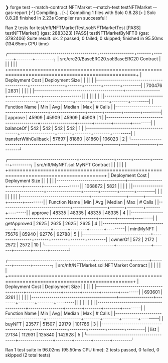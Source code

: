 ❯ forge test --match-contract NFTMarket --match-test testNFTMarket --gas-report
[⠊] Compiling...
[⠢] Compiling 1 files with Solc 0.8.28
[⠆] Solc 0.8.28 finished in 2.23s
Compiler run successful!

Ran 2 tests for test/nft/NFTMarketTest.sol:NFTMarketTest
[PASS] testNFTMarket() (gas: 2883323)
[PASS] testNFTMarketByNFT() (gas: 3792406)
Suite result: ok. 2 passed; 0 failed; 0 skipped; finished in 95.50ms (134.65ms CPU time)

╭--------------------------------------------+-----------------+-------+--------+--------+---------╮
| src/erc20/BaseERC20.sol:BaseERC20 Contract |                 |       |        |        |         |
+==================================================================================================+
| Deployment Cost                            | Deployment Size |       |        |        |         |
|--------------------------------------------+-----------------+-------+--------+--------+---------|
| 700476                                     | 2831            |       |        |        |         |
|--------------------------------------------+-----------------+-------+--------+--------+---------|
|                                            |                 |       |        |        |         |
|--------------------------------------------+-----------------+-------+--------+--------+---------|
| Function Name                              | Min             | Avg   | Median | Max    | # Calls |
|--------------------------------------------+-----------------+-------+--------+--------+---------|
| approve                                    | 45909           | 45909 | 45909  | 45909  | 1       |
|--------------------------------------------+-----------------+-------+--------+--------+---------|
| balanceOf                                  | 542             | 542   | 542    | 542    | 1       |
|--------------------------------------------+-----------------+-------+--------+--------+---------|
| transferWithCallback                       | 57697           | 81860 | 81860  | 106023 | 2       |
╰--------------------------------------------+-----------------+-------+--------+--------+---------╯

╭----------------------------------+-----------------+-------+--------+-------+---------╮
| src/nft/MyNFT.sol:MyNFT Contract |                 |       |        |       |         |
+=======================================================================================+
| Deployment Cost                  | Deployment Size |       |        |       |         |
|----------------------------------+-----------------+-------+--------+-------+---------|
| 1068872                          | 5821            |       |        |       |         |
|----------------------------------+-----------------+-------+--------+-------+---------|
|                                  |                 |       |        |       |         |
|----------------------------------+-----------------+-------+--------+-------+---------|
| Function Name                    | Min             | Avg   | Median | Max   | # Calls |
|----------------------------------+-----------------+-------+--------+-------+---------|
| approve                          | 48335           | 48335 | 48335  | 48335 | 4       |
|----------------------------------+-----------------+-------+--------+-------+---------|
| getApproved                      | 2625            | 2625  | 2625   | 2625  | 4       |
|----------------------------------+-----------------+-------+--------+-------+---------|
| mintMyNFT                        | 75676           | 85940 | 92776  | 92788 | 5       |
|----------------------------------+-----------------+-------+--------+-------+---------|
| ownerOf                          | 572             | 2172  | 2572   | 2572  | 10      |
╰----------------------------------+-----------------+-------+--------+-------+---------╯

╭------------------------------------------+-----------------+--------+--------+--------+---------╮
| src/nft/NFTMarket.sol:NFTMarket Contract |                 |        |        |        |         |
+=================================================================================================+
| Deployment Cost                          | Deployment Size |        |        |        |         |
|------------------------------------------+-----------------+--------+--------+--------+---------|
| 693601                                   | 3261            |        |        |        |         |
|------------------------------------------+-----------------+--------+--------+--------+---------|
|                                          |                 |        |        |        |         |
|------------------------------------------+-----------------+--------+--------+--------+---------|
| Function Name                            | Min             | Avg    | Median | Max    | # Calls |
|------------------------------------------+-----------------+--------+--------+--------+---------|
| buyNFT                                   | 23577           | 51507  | 29179  | 101766 | 3       |
|------------------------------------------+-----------------+--------+--------+--------+---------|
| list                                     | 27134           | 112931 | 125840 | 142928 | 5       |
╰------------------------------------------+-----------------+--------+--------+--------+---------╯


Ran 1 test suite in 96.02ms (95.50ms CPU time): 2 tests passed, 0 failed, 0 skipped (2 total tests)